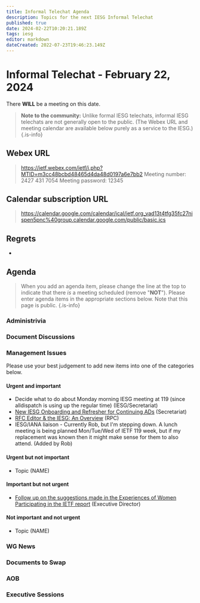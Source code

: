 ```yaml
---
title: Informal Telechat Agenda
description: Topics for the next IESG Informal Telechat
published: true
date: 2024-02-22T10:20:21.189Z
tags: iesg
editor: markdown
dateCreated: 2022-07-23T19:46:23.149Z
---
```


# Informal Telechat - February 22, 2024 

 There **WILL** be a meeting on this date.

> **Note to the community:** Unlike formal IESG telechats, informal IESG telechats are not generally open to the public. (The Webex URL and meeting calendar are available below purely as a service to the IESG.)
{.is-info}


## Webex URL

> https://ietf.webex.com/ietf/j.php?MTID=m3cc48bcbd48465d4da48d0197a6e7bb2
Meeting number: 2427 431 7054
Meeting password: 12345 

## Calendar subscription URL

> https://calendar.google.com/calendar/ical/ietf.org_vad13t4tfg35fc27nispen5pnc%40group.calendar.google.com/public/basic.ics


## Regrets

* 

## Agenda

> When you add an agenda item, please change the line at the top to indicate that there *is* a meeting scheduled (remove "**NOT**"). Please enter agenda items in the appropriate sections below.
Note that this page is public.
{.is-info}

### Administrivia

### Document Discussions

### Management Issues

Please use your best judgement to add new items into one of the categories below.

#### Urgent and important

* Decide what to do about Monday morning IESG meeting at 119 (since alldispatch is using up the regular time) (IESG/Secretariat)
* [New IESG Onboarding and Refresher for Continuing ADs](https://docs.google.com/presentation/d/1_yBYzHrX54emGmcZJETUlMkDM6fBw6S1A1I4EIP_omY/edit?usp=sharing) (Secretariat)
* [RFC Editor & the IESG: An Overview](https://docs.google.com/presentation/d/18Qvq3UgUwA-HHCWXSkbTQsReo6-zEfM0iCkQWyjLsrw/edit#slide=id.p1) (RPC)
* IESG/IANA liaison - Currently Rob, but I'm stepping down.  A lunch meeting is being planned Mon/Tue/Wed of IETF 119 week, but if my replacement was known then it might make sense for them to also attend. (Added by Rob)

#### Urgent but not important

* Topic (NAME)

#### Important but not urgent

* [Follow up on the suggestions made in the Experiences of Women Participating in the IETF report](https://trello.com/b/YBXUa03G/impact-effort-matrix-experiences-of-women-at-ietf) (Executive Director)

#### Not important and not urgent

* Topic (NAME)

### WG News 

### Documents to Swap 

### AOB

### Executive Sessions

